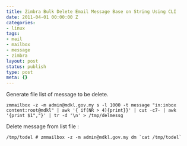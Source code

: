```yaml
---
title: Zimbra Bulk Delete Email Message Base on String Using CLI
date: 2011-04-01 00:00:00 Z
categories:
- linux
tags:
- mail
- mailbox
- message
- zimbra
layout: post
status: publish
type: post
meta: {}
---
```


Generate file list of message to be delete.

```
zmmailbox -z -m admin@mdkl.gov.my s -l 1000 -t message "in:inbox content:root@mdkl" | awk '{ if(NR > 4){print}}' | cut -c7- | awk '{print $1","}' | tr -d '\n' > /tmp/delmessg
```

Delete message from list file :

```
/tmp/todel # zmmailbox -z -m admin@mdkl.gov.my dm `cat /tmp/todel`
```
